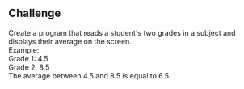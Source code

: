 ## Challenge

Create a program that reads a student's two grades in a subject and displays their average on the screen.<br>
Example:<br>
Grade 1: 4.5<br>
Grade 2: 8.5<br>
The average between 4.5 and 8.5 is equal to 6.5.
